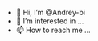 - 👋 Hi, I’m @Andrey-bi
- 👀 I’m interested in ...
- 📫 How to reach me ...

<!---
Andrey-bi/Andrey-bi is a ✨ special ✨ repository because its `README.md` (this file) appears on your GitHub profile.
You can click the Preview link to take a look at your changes.
--->
